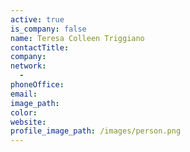 ```yaml
---
active: true
is_company: false
name: Teresa Colleen Triggiano
contactTitle:
company:
network:
  -
phoneOffice:
email:
image_path:
color:
website:
profile_image_path: /images/person.png
---
```

